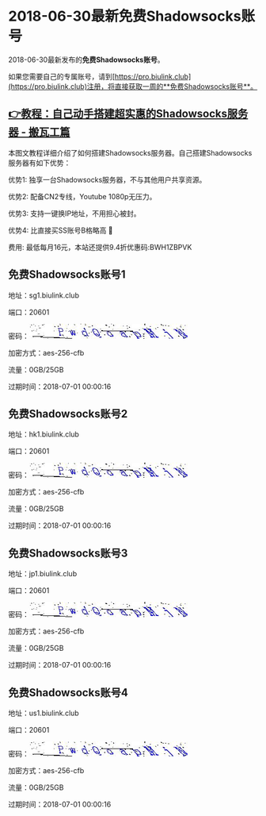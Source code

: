 # 2018-06-30最新**免费Shadowsocks账号**

2018-06-30最新发布的**免费Shadowsocks账号**。

如果您需要自己的专属账号，请到[https://pro.biulink.club](https://pro.biulink.club)注册，将直接获取一周的**免费Shadowsocks账号**。

## [👉教程：自己动手搭建超实惠的Shadowsocks服务器 - 搬瓦工篇](https://github.com/Biulink/ShadowsocksTutorials/blob/master/%E6%95%99%E6%82%A8%E8%87%AA%E5%B7%B1%E5%8A%A8%E6%89%8B%E6%90%AD%E5%BB%BA%E8%B6%85%E5%AE%9E%E6%83%A0%E7%9A%84Shadowsocks%E6%9C%8D%E5%8A%A1%E5%99%A8%20-%20%E6%90%AC%E7%93%A6%E5%B7%A5%E7%AF%87.md)
  
  本图文教程详细介绍了如何搭建Shadowsocks服务器。自己搭建Shadowsocks服务器有如下优势：

  优势1: 独享一台Shadowsocks服务器，不与其他用户共享资源。

  优势2: 配备CN2专线，Youtube 1080p无压力。

  优势3: 支持一键换IP地址，不用担心被封。

  优势4: 比直接买SS账号B格略高 🙂

  费用: 最低每月16元，本站还提供9.4折优惠码:BWH1ZBPVK  
## 免费Shadowsocks账号1

地址：sg1.biulink.club

端口：20601

密码：![免费Shadowsocks账号密码](../password/176b44fa-b24b-4ca5-89e4-a1a4c355f70e.jpg)

加密方式：aes-256-cfb

流量：0GB/25GB

过期时间：2018-07-01 00:00:16

## 免费Shadowsocks账号2

地址：hk1.biulink.club

端口：20601

密码：![免费Shadowsocks账号密码](../password/176b44fa-b24b-4ca5-89e4-a1a4c355f70e.jpg)

加密方式：aes-256-cfb

流量：0GB/25GB

过期时间：2018-07-01 00:00:16

## 免费Shadowsocks账号3

地址：jp1.biulink.club

端口：20601

密码：![免费Shadowsocks账号密码](../password/176b44fa-b24b-4ca5-89e4-a1a4c355f70e.jpg)

加密方式：aes-256-cfb

流量：0GB/25GB

过期时间：2018-07-01 00:00:16

## 免费Shadowsocks账号4

地址：us1.biulink.club

端口：20601

密码：![免费Shadowsocks账号密码](../password/176b44fa-b24b-4ca5-89e4-a1a4c355f70e.jpg)

加密方式：aes-256-cfb

流量：0GB/25GB

过期时间：2018-07-01 00:00:16

